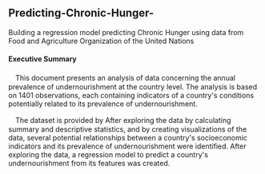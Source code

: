 ## Predicting-Chronic-Hunger-
 Building a regression model predicting Chronic Hunger using data from Food and Agriculture Organization of the United Nations


#### Executive Summary
<p>　This document presents an analysis of data concerning the annual prevalence of undernourishment at the country level. The analysis is
based on 1401 observations, each containing indicators of a country's conditions potentially related to its prevalence of undernourishment.<p>
<p>　The dataset is provided by After exploring the data by calculating summary and descriptive statistics, and by creating visualizations of the data, several potential relationships between a country's socioeconomic indicators and its prevalence of undernourishment were identified. After exploring the data, a regression model to predict a country's undernourishment from its features was created.<p>


